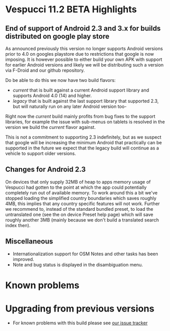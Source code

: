 # Vespucci 11.2 BETA Highlights

## End of support of Android 2.3 and 3.x for builds distributed on google play store

As announced previously this version no longer supports Android versions prior to 4.0 on googles playstore due to restrictions that google is now imposing. It is however possible to either build your own APK with support for earlier Android versions and likely we will be distributing such a version via F-Droid and our github repository.

Do be able to do this we now have two build flavors:

* _current_ that is built against a current Android support library and supports Android 4.0 (14) and higher.
* _legacy_ that is built against the last support library that supported 2.3, but will naturally run on any later Android version too-

Right now the _current_ build mainly profits from bug fixes to the support libraries, for example the issue with sub-menus on tablets is resolved in the version we build the _current_ flavor against.

This is not a commitment to supporting 2.3 indefinitely, but as we suspect that google will be increasing the minimum Android that practically can be supported in the future we expect that the legacy build will continue as a vehicle to support older versions.

## Changes for Android 2.3

On devices that only supply 32MB of heap to apps memory usage of Vespucci had gotten to the point at which the app could potentially completely run out of available memory. To work around this a bit we've stopped loading the simplified country boundaries which saves roughly 4MB, this implies that any country specific features will not work. Further we recommend to, instead of the standard bundled preset, to load the untranslated one (see the on device Preset help page) which will save roughly another 3MB (mainly because we don't build a translated search index then).

## Miscellaneous 

* Internationalization support for OSM Notes and other tasks has been improved.
* Note and bug status is displayed in the disambiguation menu.

# Known problems

# Upgrading from previous versions

* For known problems with this build please see [our issue tracker](https://github.com/MarcusWolschon/osmeditor4android/issues)

